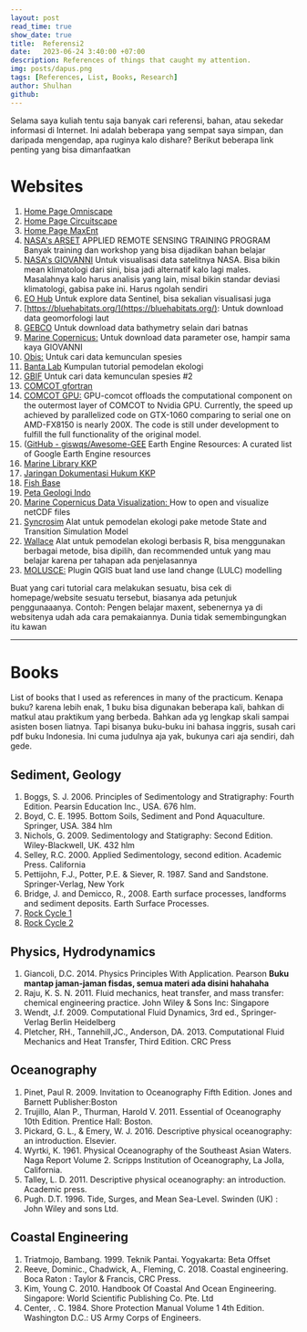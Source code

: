 ```yaml
---
layout: post
read_time: true
show_date: true
title:  Referensi2
date:   2023-06-24 3:40:00 +07:00
description: References of things that caught my attention.
img: posts/dapus.png 
tags: [References, List, Books, Research]
author: Shulhan
github: 
---
```



Selama saya kuliah tentu saja banyak cari referensi, bahan, atau sekedar informasi di Internet. 
Ini adalah beberapa yang sempat saya simpan, dan daripada mengendap, apa ruginya kalo dishare?
Berikut beberapa link penting yang bisa dimanfaatkan  


# Websites
1. [Home Page Omniscape](https://docs.circuitscape.org/Omniscape.jl/stable/)
2. [Home Page Circuitscape](https://circuitscape.org/)
3. [Home Page MaxEnt](https://biodiversityinformatics.amnh.org/open_source/maxent/)
4. [NASA's ARSET](https://appliedsciences.nasa.gov/what-we-do/capacity-building/arset) APPLIED REMOTE SENSING TRAINING PROGRAM Banyak training dan workshop yang bisa dijadikan bahan belajar
5. [NASA's GIOVANNI](https://giovanni.gsfc.nasa.gov/giovanni/) Untuk visualisasi data satelitnya NASA. Bisa bikin mean klimatologi dari sini, bisa jadi alternatif kalo lagi males. Masalahnya kalo harus analisis yang lain, misal bikin standar deviasi klimatologi, gabisa pake ini. Harus ngolah sendiri
6. [EO Hub](https://apps.sentinel-hub.com/eo-browser/) Untuk explore data Sentinel, bisa sekalian visualisasi juga
7. [https://bluehabitats.org/](https://bluehabitats.org/): Untuk download data geomorfologi laut
8. [GEBCO](https://download.gebco.net/) Untuk download data bathymetry selain dari batnas
9. [Marine Copernicus:](https://data.marine.copernicus.eu/viewer/expert?) Untuk download data parameter ose, hampir sama kaya GIOVANNI
10. [Obis:](https://mapper.obis.org/) Untuk cari data kemunculan spesies
11. [Banta Lab](https://sites.google.com/site/thebantalab/tutorials?pli=1) Kumpulan tutorial pemodelan ekologi
12. [GBIF](https://www.gbif.org/occurrence/map) Untuk cari data kemunculan spesies #2
13. [COMCOT gfortran](https://github.com/AndybnACT/comcot-gfortran)
14. [COMCOT GPU:](https://github.com/AndybnACT/GPU-comcot)  GPU-comcot offloads the computational component on the outermost layer of COMCOT to Nvidia GPU. Currently, the speed up achieved by parallelized code on GTX-1060 comparing to serial one on AMD-FX8150 is nearly 200X. The code is still under development to fulfill the full functionality of the original model.
15. ([GitHub - giswqs/Awesome-GEE](https://github.com/giswqs/Awesome-GEE) Earth Engine Resources: A curated list of Google Earth Engine resources
16. [Marine Library KKP](http://www.simila.kkp.go.id/knowledgerepository/)
17. [Jaringan Dokumentasi Hukum KKP](http://jdih.kkp.go.id/)
19. [Fish Base](https://www.fishbase.de/)
24. [Peta Geologi Indo](https://geoportal.esdm.go.id/geologi/)
25. [Marine Copernicus Data Visualization: ](https://help.marine.copernicus.eu/en/articles/4792430-how-to-open-and-visualize-netcdf-files) How to open and visualize netCDF files
26. [ Syncrosim](https://syncrosim.com/) Alat untuk pemodelan ekologi pake metode State and Transition Simulation Model
27. [Wallace](https://wallaceecomod.github.io/) Alat untuk pemodelan ekologi berbasis R, bisa menggunakan berbagai metode, bisa dipilih, dan recommended untuk yang mau belajar karena per tahapan ada penjelasannya
28. [MOLUSCE:](https://github.com/nextgis/qgis_molusce)  Plugin QGIS buat land use land change (LULC) modelling

Buat yang cari tutorial cara melakukan sesuatu, bisa cek di homepage/website sesuatu tersebut, biasanya ada petunjuk penggunaaanya. Contoh: Pengen belajar maxent, sebenernya ya di websitenya udah ada cara pemakaiannya. Dunia tidak semembingungkan itu kawan  


---  

# Books
List of books that I used as references in many of the practicum. Kenapa buku? karena lebih enak, 1 buku bisa digunakan beberapa kali, bahkan di matkul atau praktikum yang berbeda. Bahkan ada yg lengkap skali sampai asisten bosen liatnya. Tapi bisanya buku-buku ini bahasa inggris, susah cari pdf buku Indonesia. Ini cuma judulnya aja yak, bukunya cari aja sendiri, dah gede.

## Sediment, Geology
1. Boggs, S. J. 2006. Principles of Sedimentology and Stratigraphy: Fourth Edition. Pearsin Education Inc., USA. 676 hlm. 
2. Boyd, C. E. 1995. Bottom Soils, Sediment and Pond Aquaculture. Springer, USA. 384 hlm
3. Nichols, G. 2009. Sedimentology and Statigraphy: Second Edition. Wiley-Blackwell, UK. 432 hlm
4. Selley, R.C. 2000. Applied Sedimentology, second edition. Academic Press. California
5. Pettijohn, F.J., Potter, P.E. & Siever, R. 1987. Sand and Sandstone. Springer-Verlag, New York
6. Bridge, J. and Demicco, R., 2008. Earth surface processes, landforms and sediment deposits. Earth Surface Processes.
7. [Rock Cycle 1](https://www.geolsoc.org.uk/~/media/shared/documents/education%20and%20careers/Resources/FactSheets/Rock%20cycle%20factsheet%20draft%20KS2%20v2/Rock%20cycle%20factsheet%20FINAL.pdf?la=en)
8. [Rock Cycle 2](https://www.gvsu.edu/cms4/asset/E1327343-09F0-03FF-AA9032F47AD1EB9C/rock_cycle_graphic.pdf)
	
	
## Physics, Hydrodynamics
1. Giancoli, D.C. 2014. Physics Principles With Application. Pearson **Buku mantap jaman-jaman fisdas, semua materi ada disini hahahaha**
2. Raju, K. S. N. 2011. Fluid mechanics, heat transfer, and mass transfer: chemical engineering practice. John Wiley & Sons Inc: Singapore 
3. Wendt, J.f. 2009. Computational Fluid Dynamics, 3rd ed., Springer-Verlag Berlin Heidelberg
4. Pletcher, RH., Tannehill,JC., Anderson, DA. 2013. Computational Fluid Mechanics and Heat Transfer, Third Edition. CRC Press
	
	
## Oceanography
1. Pinet, Paul R. 2009. Invitation to Oceanography Fifth Edition. Jones and Barnett Publisher:Boston
2. Trujillo, Alan P., Thurman, Harold V. 2011. Essential of Oceanography 10th Edition. Prentice Hall: Boston.
3. Pickard, G. L., & Emery, W. J. 2016. Descriptive physical oceanography: an introduction. Elsevier.
4. Wyrtki, K. 1961. Physical Oceanography of the Southeast Asian Waters. Naga Report Volume 2.  Scripps Institution of Oceanography, La Jolla, California. 
5. Talley, L. D. 2011. Descriptive physical oceanography: an introduction. Academic press.
6. Pugh. D.T. 1996. Tide, Surges, and Mean Sea-Level. Swinden (UK) : John Wiley and sons Ltd.
	
	
## Coastal Engineering
1. Triatmojo, Bambang. 1999. Teknik Pantai. Yogyakarta: Beta Offset
2. Reeve, Dominic., Chadwick, A., Fleming, C. 2018. Coastal engineering. Boca Raton : Taylor & Francis, CRC Press.
3. Kim, Young C. 2010. Handbook Of Coastal And Ocean Engineering. Singapore: World Scientific Publishing Co. Pte. Ltd
4. Center, . C. 1984. Shore Protection Manual Volume 1 4th Edition. Washington D.C.: US Army Corps of Engineers.

